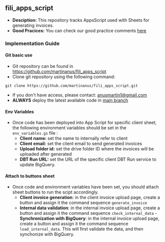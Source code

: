 ## fili_apps_script

- **Desciption:** This repository tracks AppsScript used with Sheets for generating invoices.
- **Good Pracices:** You can check our good practice comments [here](https://github.com/martinanus/fili_apps_script/blob/main/doc/good_practices.md)


### Implementation Guide

#### Git basic use
- Git repository can be found in https://github.com/martinanus/fili_apps_script
- Clone git repository using the following command:
```
git clone https://github.com/martinanus/fili_apps_script.git
```
- If you don't have access, please contact: anusmartin1@gmail.com
- **ALWAYS** deploy the latest available code in [main branch ](https://github.com/martinanus/fili_apps_script/tree/main)


#### Env Variables
- Once code has been deployed into App Script for specific client sheet, the following environment variables should be set in the `env_variables.gs` file :
  - **Client name:** set the name to internally refer to client
  - **Client email:** set the client email to send generated invoices
  - **Upload folder id:** set the drive folder ID where the invoices will be uploaded after generated
   - **DBT Run URL:** set the URL of the specific client DBT Run service to update BigQuery.


#### Attach to buttons sheet
- Once code and environment variables have been set, you should attach sheet buttons to run the scipt accordingly.
    - **Client invoice generation**:  in the client invoice upload page, create a button and assign it the command sequence `generate_invoice`
     - **Internal data validation**:  in the internal invoice upload page, create a button and assign it the command sequence `check_internal_data`
      - **Synchronization with BigQuery**:  in the internal invoice upload page, create a button and assign it the command sequence `load_internal_data`. This will first validate the data, and then synchonize with BigQuery.